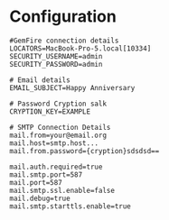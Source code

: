 # Configuration

    #GemFire connection details
    LOCATORS=MacBook-Pro-5.local[10334]
    SECURITY_USERNAME=admin
    SECURITY_PASSWORD=admin

    # Email details
    EMAIL_SUBJECT=Happy Anniversary

    # Password Cryption salk
    CRYPTION_KEY=EXAMPLE

    # SMTP Connection Details
    mail.from=your@email.org
    mail.host=smtp.host...
    mail.from.password={cryption}sdsdsd==

    mail.auth.required=true
    mail.smtp.port=587
    mail.port=587
    mail.smtp.ssl.enable=false
    mail.debug=true
    mail.smtp.starttls.enable=true
